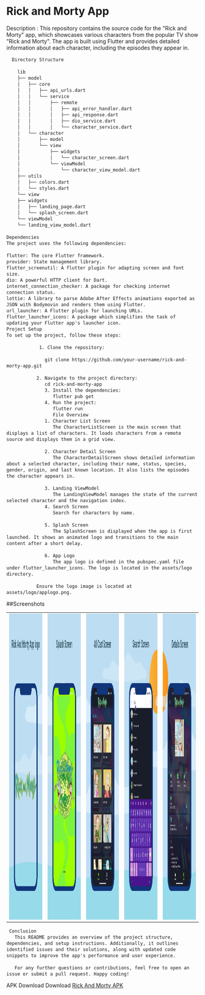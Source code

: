  # Rick and Morty App
 
   Description :
   This repository contains the source code for the "Rick and Morty" app, which showcases various characters from the popular TV show "Rick and Morty". The app is built using Flutter and provides detailed information about each character, including the episodes they appear in.
   
      Directory Structure
        
        lib
        ├── model
        │   ├── core
        │   │   ├── api_urls.dart
        │   │   └── service
        │   │       ├── remote
        │   │       │   ├── api_error_handler.dart
        │   │       │   ├── api_response.dart
        │   │       │   ├── dio_service.dart
        │   │       │   └── character_service.dart
        │   └── character
        │       ├── model
        │       └── view
        │           ├── widgets
        │           │   └── character_screen.dart
        │           └── viewModel
        │               └── character_view_model.dart
        ├── utils
        │   ├── colors.dart
        │   └── styles.dart
        └── view
        ├── widgets
        │   ├── landing_page.dart
        │   └── splash_screen.dart
        └── viewModel
        └── landing_view_model.dart

    Dependencies
    The project uses the following dependencies:
    
    flutter: The core Flutter framework.
    provider: State management library.
    flutter_screenutil: A flutter plugin for adapting screen and font size.
    dio: A powerful HTTP client for Dart.
    internet_connection_checker: A package for checking internet connection status.
    lottie: A library to parse Adobe After Effects animations exported as JSON with Bodymovin and renders them using Flutter.
    url_launcher: A Flutter plugin for launching URLs.
    flutter_launcher_icons: A package which simplifies the task of updating your Flutter app's launcher icon.
    Project Setup
    To set up the project, follow these steps:

                1. Clone the repository:
   
                  git clone https://github.com/your-username/rick-and-morty-app.git
           
               2. Navigate to the project directory:
                  cd rick-and-morty-app
                  3. Install the dependencies:
                     flutter pub get
                  4. Run the project:
                     flutter run
                     File Overview
                  1. Character List Screen
                     The CharacterListScreen is the main screen that displays a list of characters. It loads characters from a remote source and displays them in a grid view.
               
                  2. Character Detail Screen
                     The CharacterDetailScreen shows detailed information about a selected character, including their name, status, species, gender, origin, and last known location. It also lists the episodes the character appears in.
               
                  3. Landing ViewModel
                     The LandingViewModel manages the state of the current selected character and the navigation index.
                  4. Search Screen 
                     Search for characters by name.
               
                  5. Splash Screen
                     The SplashScreen is displayed when the app is first launched. It shows an animated logo and transitions to the main content after a short delay.
               
                  6. App Logo
                     The app logo is defined in the pubspec.yaml file under flutter_launcher_icons. The logo is located in the assets/logo directory.
               
               Ensure the logo image is located at assets/logo/applogo.png.

  ##Screenshots
<table>
  <tr>
    <td><img src="assets/screenshoot/image1.jpeg" alt="Screenshot 1" width="400" height="800"></td>
    <td><img src="assets/screenshoot/image2.jpeg" alt="Screenshot 2" width="400" height="800"></td>
    <td><img src="assets/screenshoot/image3.jpeg" alt="Screenshot 3" width="400" height="800"></td>
    <td><img src="assets/screenshoot/image4.jpeg" alt="Screenshot 3" width="400" height="800"></td>
    <td><img src="assets/screenshoot/image5.jpeg" alt="Screenshot 3" width="400" height="800"></td>
  </tr>
</table>
       
     Conclusion
       This README provides an overview of the project structure, dependencies, and setup instructions. Additionally, it outlines identified issues and their solutions, along with updated code snippets to improve the app's performance and user experience.
       
       For any further questions or contributions, feel free to open an issue or submit a pull request. Happy coding!
APK Download
        Download [Rick And Morty APK](https://drive.google.com/drive/folders/1v8IfzyHsh1FydTmpE9fm0uBjBvjXxtSH?usp=sharing)

